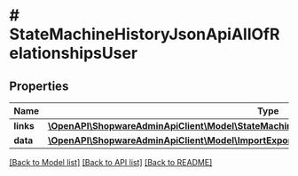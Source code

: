# # StateMachineHistoryJsonApiAllOfRelationshipsUser

## Properties

Name | Type | Description | Notes
------------ | ------------- | ------------- | -------------
**links** | [**\OpenAPI\ShopwareAdminApiClient\Model\StateMachineHistoryJsonApiAllOfRelationshipsUserLinks**](StateMachineHistoryJsonApiAllOfRelationshipsUserLinks.md) |  | [optional]
**data** | [**\OpenAPI\ShopwareAdminApiClient\Model\ImportExportLogJsonApiAllOfRelationshipsUserData**](ImportExportLogJsonApiAllOfRelationshipsUserData.md) |  | [optional]

[[Back to Model list]](../../README.md#models) [[Back to API list]](../../README.md#endpoints) [[Back to README]](../../README.md)
